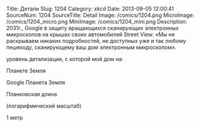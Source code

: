 Title: Детали 
Slug: 1204 
Category: xkcd 
Date: 2013-09-05 12:00:41 
SourceNum: 1204 
SourceTitle: Detail 
Image: /comics/1204.png 
MicroImage: /comics/1204_micro.png 
MiniImage: /comics/1204_mini.png 
Description: 2031г., Google в защиту вращающихся сканирующих электронных микроскопов на крышах своих автомобилей Street View: «Мы не раскрываем никаких подробностей, не доступных уже и так любому пешеходу, сканирующему ваш дом электронным микроскопом». 

уровень детализации, с которой мой дом на:

Планете Земля

Google Планета Земля

Планковская длина

(логарифмический масштаб)

1 метр